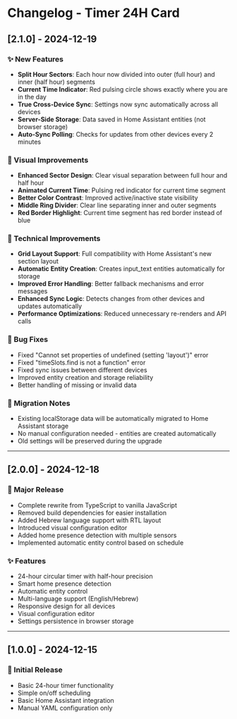 # Changelog - Timer 24H Card

## [2.1.0] - 2024-12-19

### ✨ New Features
- **Split Hour Sectors**: Each hour now divided into outer (full hour) and inner (half hour) segments
- **Current Time Indicator**: Red pulsing circle shows exactly where you are in the day
- **True Cross-Device Sync**: Settings now sync automatically across all devices
- **Server-Side Storage**: Data saved in Home Assistant entities (not browser storage)
- **Auto-Sync Polling**: Checks for updates from other devices every 2 minutes

### 🎨 Visual Improvements  
- **Enhanced Sector Design**: Clear visual separation between full hour and half hour
- **Animated Current Time**: Pulsing red indicator for current time segment
- **Better Color Contrast**: Improved active/inactive state visibility
- **Middle Ring Divider**: Clear line separating inner and outer segments
- **Red Border Highlight**: Current time segment has red border instead of blue

### 🔧 Technical Improvements
- **Grid Layout Support**: Full compatibility with Home Assistant's new section layout
- **Automatic Entity Creation**: Creates input_text entities automatically for storage
- **Improved Error Handling**: Better fallback mechanisms and error messages
- **Enhanced Sync Logic**: Detects changes from other devices and updates automatically
- **Performance Optimizations**: Reduced unnecessary re-renders and API calls

### 🐛 Bug Fixes
- Fixed "Cannot set properties of undefined (setting 'layout')" error
- Fixed "timeSlots.find is not a function" error  
- Fixed sync issues between different devices
- Improved entity creation and storage reliability
- Better handling of missing or invalid data

### 🔄 Migration Notes
- Existing localStorage data will be automatically migrated to Home Assistant storage
- No manual configuration needed - entities are created automatically
- Old settings will be preserved during the upgrade

---

## [2.0.0] - 2024-12-18

### 🚀 Major Release
- Complete rewrite from TypeScript to vanilla JavaScript
- Removed build dependencies for easier installation
- Added Hebrew language support with RTL layout
- Introduced visual configuration editor
- Added home presence detection with multiple sensors
- Implemented automatic entity control based on schedule

### ✨ Features
- 24-hour circular timer with half-hour precision
- Smart home presence detection
- Automatic entity control
- Multi-language support (English/Hebrew)
- Responsive design for all devices
- Visual configuration editor
- Settings persistence in browser storage

---

## [1.0.0] - 2024-12-15

### 🎉 Initial Release
- Basic 24-hour timer functionality
- Simple on/off scheduling
- Basic Home Assistant integration
- Manual YAML configuration only
